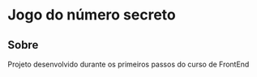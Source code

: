 <h1>Jogo do número secreto</h1>

<h2>Sobre</h2>

<p>Projeto desenvolvido durante os primeiros passos do curso de FrontEnd</p>